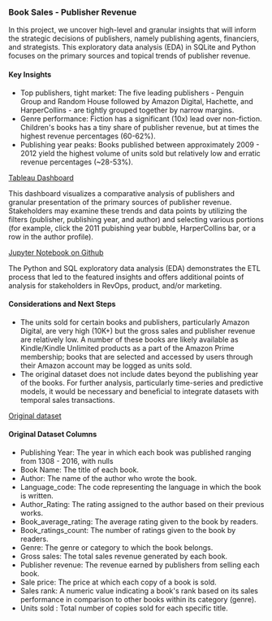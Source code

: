 ### Book Sales - Publisher Revenue
In this project, we uncover high-level and granular insights that will inform the strategic decisions of publishers, namely publishing agents, financiers, and strategists. This exploratory data analysis (EDA) in SQLite and Python focuses on the primary sources and topical trends of publisher revenue.

#### Key Insights
* Top publishers, tight market: The five leading publishers - Penguin Group and Random House followed by Amazon Digital, Hachette, and HarperCollins - are tightly grouped together by narrow margins. 
* Genre performance: Fiction has a significant (10x) lead over non-fiction. Children's books has a tiny share of publisher revenue, but at times the highest revenue percentages (60-62%).
* Publishing year peaks: Books published between approximately 2009 - 2012 yield the highest volume of units sold but relatively low and erratic revenue percentages (~28-53%).

[Tableau Dashboard](https://elakew.github.io/book_sales_analysis/)

This dashboard visualizes a comparative analysis of publishers and granular presentation of the primary sources of publisher revenue. Stakeholders may examine these trends and data points by utilizing the filters (publisher, publishing year, and author) and selecting various portions (for example, click the 2011 pubishing year bubble, HarperCollins bar, or a row in the author profile).

[Jupyter Notebook on Github](https://github.com/elakew/book_sales_analysis/blob/main/Book%20Sales%20Analysis_SQL.ipynb)

The Python and SQL exploratory data analysis (EDA) demonstrates the ETL process that led to the featured insights and offers additional points of analysis for stakeholders in RevOps, product, and/or marketing.

#### Considerations and Next Steps
* The units sold for certain books and publishers, particularly Amazon Digital, are very high (10K+) but the gross sales and publisher revenue are relatively low. A number of these books are likely available as Kindle/Kindle Unlimited products as a part of the Amazon Prime membership; books that are selected and accessed by users through their Amazon account may be logged as units sold.
* The original dataset does not include dates beyond the publishing year of the books. For further analysis, particularly time-series and predictive models, it would be necessary and beneficial to integrate datasets with temporal sales transactions.

[Original dataset](https://www.kaggle.com/datasets/thedevastator/books-sales-and-ratings)

#### Original Dataset Columns
- Publishing Year: The year in which each book was published ranging from 1308 - 2016, with nulls
- Book Name: The title of each book.
- Author: The name of the author who wrote the book.
- Language_code: The code representing the language in which the book is written.
- Author_Rating: The rating assigned to the author based on their previous works.
- Book_average_rating: The average rating given to the book by readers.
- Book_ratings_count: The number of ratings given to the book by readers.
- Genre: The genre or category to which the book belongs.
- Gross sales: The total sales revenue generated by each book.
- Publisher revenue: The revenue earned by publishers from selling each book.
- Sale price: The price at which each copy of a book is sold.
- Sales rank: A numeric value indicating a book's rank based on its sales performance in comparison to other books within its category (genre).
- Units sold : Total number of copies sold for each specific title.
 
